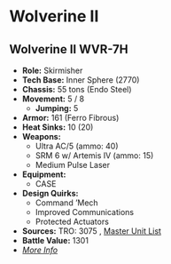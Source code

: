 # Wolverine II 

## Wolverine II WVR-7H 

- **Role:** Skirmisher 
- **Tech Base:** Inner Sphere (2770) 
- **Chassis:** 55 tons (Endo Steel) 
- **Movement:** 5 / 8 
  - **Jumping:** 5 
- **Armor:** 161 (Ferro Fibrous) 
- **Heat Sinks:** 10 (20) 
- **Weapons:** 
  - Ultra AC/5 (ammo: 40) 
  - SRM 6 w/ Artemis IV (ammo: 15) 
  - Medium Pulse Laser 
- **Equipment:** 
  - CASE 
- **Design Quirks:** 
  - Command ’Mech 
  - Improved Communications 
  - Protected Actuators 
- **Sources:** TRO: 3075 , [Master Unit List](http://masterunitlist.info/Unit/Details/3585) 
- **Battle Value:** 1301 
- [*More Info*](wolverine_ii/wolverine_ii_wvr-7h.md) 

